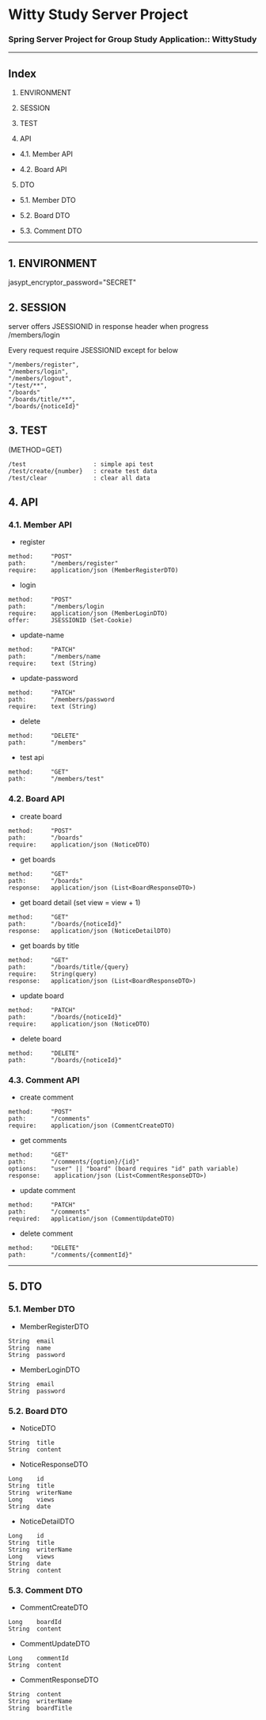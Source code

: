 # Witty Study Server Project

### Spring Server Project for Group Study Application:: WittyStudy


----------------------------------------

## Index

1. ENVIRONMENT


2. SESSION


3. TEST


4. API

- 4.1. Member API

- 4.2. Board API

5. DTO

- 5.1. Member DTO

- 5.2. Board DTO

- 5.3. Comment DTO

----------------------------------------

## 1. ENVIRONMENT

jasypt_encryptor_password="SECRET"

## 2. SESSION

server offers JSESSIONID in response header when progress /members/login

Every request require JSESSIONID except for below
```
"/members/register", 
"/members/login",
"/members/logout", 
"/test/**", 
"/boards"
"/boards/title/**", 
"/boards/{noticeId}" 
```

## 3. TEST

(METHOD=GET)
```
/test                   : simple api test
/test/create/{number}   : create test data
/test/clear             : clear all data
```


## 4. API

### 4.1. Member API

- register
```
method:	    "POST"
path:	    "/members/register"
require:    application/json (MemberRegisterDTO)
```

- login
```
method:     "POST"
path:	    "/members/login
require:    application/json (MemberLoginDTO)
offer:      JSESSIONID (Set-Cookie)
```

- update-name
```
method:     "PATCH"
path:	    "/members/name
require:    text (String)
```

- update-password
```
method:     "PATCH"
path:	    "/members/password
require:    text (String)
```

- delete
```
method:	    "DELETE"
path:	    "/members"
```

- test api
```
method:	    "GET"
path:	    "/members/test"
```

### 4.2. Board API

- create board

```
method:	    "POST"
path:	    "/boards"
require:    application/json (NoticeDTO)
```

- get boards

```
method:	    "GET"
path:	    "/boards"
response:   application/json (List<BoardResponseDTO>)
```

- get board detail (set view = view + 1)

```
method:	    "GET"
path:	    "/boards/{noticeId}"
response:   application/json (NoticeDetailDTO)
```


- get boards by title

```
method:     "GET"
path:       "/boards/title/{query}
require:    String(query)
response:   application/json (List<BoardResponseDTO>)
```

- update board

```
method:	    "PATCH"
path:	    "/boards/{noticeId}"
require:    application/json (NoticeDTO)
```

- delete board

```
method:	    "DELETE"
path:	    "/boards/{noticeId}"
```

### 4.3. Comment API

- create comment
```
method:     "POST"
path:       "/comments"
require:    application/json (CommentCreateDTO)

```

- get comments
```
method:     "GET"
path:       "/comments/{option}/{id}"
options:    "user" || "board" (board requires "id" path variable)
response:    application/json (List<CommentResponseDTO>)
```

- update comment
```
method:     "PATCH"
path:       "/comments"
required:   application/json (CommentUpdateDTO)
```

- delete comment
```
method:     "DELETE"
path:       "/comments/{commentId}"
```

--------------------------------------------

## 5. DTO

### 5.1. Member DTO

- MemberRegisterDTO

```
String  email
String  name
String  password
```


- MemberLoginDTO
```
String  email
String  password
```

### 5.2. Board DTO

- NoticeDTO
```
String  title
String  content
```


- NoticeResponseDTO
```
Long    id
String  title
String  writerName
Long    views
String  date
```

- NoticeDetailDTO
```
Long    id
String  title
String  writerName
Long    views
String  date
String  content
```

### 5.3. Comment DTO

- CommentCreateDTO
```
Long    boardId
String  content
```


- CommentUpdateDTO
```
Long    commentId
String  content
```


- CommentResponseDTO
```
String  content
String  writerName
String  boardTitle
```

